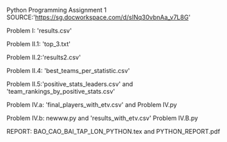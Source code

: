 Python Programming
Assignment 1
SOURCE:'https://sg.docworkspace.com/d/sINq30vbnAa_v7L8G'

Problem I: 'results.csv'

Problem II.1: 'top_3.txt'

Problem II.2:'results2.csv'

Problem II.4: 'best_teams_per_statistic.csv'

Problem II.5:'positive_stats_leaders.csv' and 'team_rankings_by_positive_stats.csv'

Problem IV.a: 'final_players_with_etv.csv' and Problem IV.py

Problem IV.b:  newww.py and 'results_with_etv.csv'
              Problem IV.B.py 

REPORT: BAO_CAO_BAI_TAP_LON_PYTHON.tex and PYTHON_REPORT.pdf
